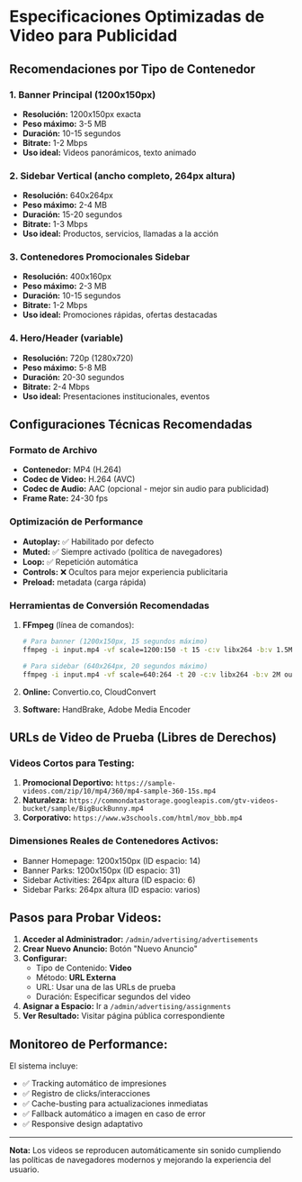 # Especificaciones Optimizadas de Video para Publicidad

## Recomendaciones por Tipo de Contenedor

### 1. Banner Principal (1200x150px)
- **Resolución:** 1200x150px exacta
- **Peso máximo:** 3-5 MB
- **Duración:** 10-15 segundos
- **Bitrate:** 1-2 Mbps
- **Uso ideal:** Videos panorámicos, texto animado

### 2. Sidebar Vertical (ancho completo, 264px altura)
- **Resolución:** 640x264px
- **Peso máximo:** 2-4 MB
- **Duración:** 15-20 segundos
- **Bitrate:** 1-3 Mbps
- **Uso ideal:** Productos, servicios, llamadas a la acción

### 3. Contenedores Promocionales Sidebar
- **Resolución:** 400x160px
- **Peso máximo:** 2-3 MB
- **Duración:** 10-15 segundos
- **Bitrate:** 1-2 Mbps
- **Uso ideal:** Promociones rápidas, ofertas destacadas

### 4. Hero/Header (variable)
- **Resolución:** 720p (1280x720)
- **Peso máximo:** 5-8 MB
- **Duración:** 20-30 segundos
- **Bitrate:** 2-4 Mbps
- **Uso ideal:** Presentaciones institucionales, eventos

## Configuraciones Técnicas Recomendadas

### Formato de Archivo
- **Contenedor:** MP4 (H.264)
- **Codec de Video:** H.264 (AVC)
- **Codec de Audio:** AAC (opcional - mejor sin audio para publicidad)
- **Frame Rate:** 24-30 fps

### Optimización de Performance
- **Autoplay:** ✅ Habilitado por defecto
- **Muted:** ✅ Siempre activado (política de navegadores)
- **Loop:** ✅ Repetición automática
- **Controls:** ❌ Ocultos para mejor experiencia publicitaria
- **Preload:** metadata (carga rápida)

### Herramientas de Conversión Recomendadas
1. **FFmpeg** (línea de comandos):
   ```bash
   # Para banner (1200x150px, 15 segundos máximo)
   ffmpeg -i input.mp4 -vf scale=1200:150 -t 15 -c:v libx264 -b:v 1.5M output.mp4
   
   # Para sidebar (640x264px, 20 segundos máximo)
   ffmpeg -i input.mp4 -vf scale=640:264 -t 20 -c:v libx264 -b:v 2M output.mp4
   ```

2. **Online:** Convertio.co, CloudConvert
3. **Software:** HandBrake, Adobe Media Encoder

## URLs de Video de Prueba (Libres de Derechos)

### Videos Cortos para Testing:
1. **Promocional Deportivo:** `https://sample-videos.com/zip/10/mp4/360/mp4-sample-360-15s.mp4`
2. **Naturaleza:** `https://commondatastorage.googleapis.com/gtv-videos-bucket/sample/BigBuckBunny.mp4`
3. **Corporativo:** `https://www.w3schools.com/html/mov_bbb.mp4`

### Dimensiones Reales de Contenedores Activos:
- Banner Homepage: 1200x150px (ID espacio: 14)
- Banner Parks: 1200x150px (ID espacio: 31)
- Sidebar Activities: 264px altura (ID espacio: 6)
- Sidebar Parks: 264px altura (ID espacio: varios)

## Pasos para Probar Videos:

1. **Acceder al Administrador:** `/admin/advertising/advertisements`
2. **Crear Nuevo Anuncio:** Botón "Nuevo Anuncio"
3. **Configurar:**
   - Tipo de Contenido: **Video**
   - Método: **URL Externa**
   - URL: Usar una de las URLs de prueba
   - Duración: Especificar segundos del video
4. **Asignar a Espacio:** Ir a `/admin/advertising/assignments`
5. **Ver Resultado:** Visitar página pública correspondiente

## Monitoreo de Performance:

El sistema incluye:
- ✅ Tracking automático de impresiones
- ✅ Registro de clicks/interacciones
- ✅ Cache-busting para actualizaciones inmediatas
- ✅ Fallback automático a imagen en caso de error
- ✅ Responsive design adaptativo

---

**Nota:** Los videos se reproducen automáticamente sin sonido cumpliendo las políticas de navegadores modernos y mejorando la experiencia del usuario.
